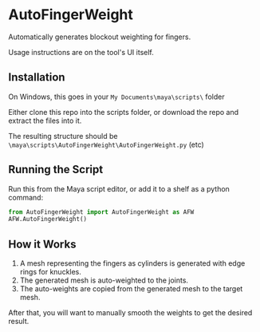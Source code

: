 # AutoFingerWeight

Automatically generates blockout weighting for fingers.

Usage instructions are on the tool's UI itself.

## Installation
On Windows, this goes in your `My Documents\maya\scripts\` folder

Either clone this repo into the scripts folder, or download the repo and extract the files into it.

The resulting structure should be `\maya\scripts\AutoFingerWeight\AutoFingerWeight.py` (etc)

## Running the Script
Run this from the Maya script editor, or add it to a shelf as a python command:
```py
from AutoFingerWeight import AutoFingerWeight as AFW
AFW.AutoFingerWeight()
```

## How it Works
1. A mesh representing the fingers as cylinders is generated with edge rings for knuckles.
2. The generated mesh is auto-weighted to the joints.
3. The auto-weights are copied from the generated mesh to the target mesh.

After that, you will want to manually smooth the weights to get the desired result.